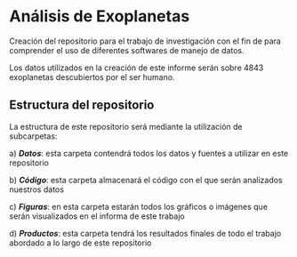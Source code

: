 # Análisis de Exoplanetas

Creación del repositorio para el trabajo de investigación con el fin de para comprender el uso de diferentes softwares de manejo de datos.

Los datos utilizados en la creación de este informe serán sobre 4843 exoplanetas descubiertos por el ser humano.

## Estructura del repositorio

La estructura de este repositorio será mediante la utilización de subcarpetas:

  a) ***Datos***: esta carpeta contendrá todos los datos y fuentes a utilizar en este repositorio
  
  b) ***Código***: esta carpeta almacenará el código con el que serán analizados nuestros datos
  
  c) ***Figuras***: en esta carpeta estarán todos los gráficos o imágenes que serán visualizados en el informa de este trabajo
  
  d) ***Productos***: esta carpeta tendrá los resultados finales de todo el trabajo abordado a lo largo de este repositorio
